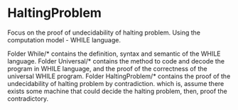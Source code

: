 # HaltingProblem
Focus on the proof of undecidability of halting problem.
Using the computation model - WHILE language.

Folder While/* contains the definition, syntax and semantic of the WHILE language.
Folder Universal/* contains the method to code and decode the program in WHILE language,
                            and the proof of the correctness of the universal WHILE program.
Folder HaltingProblem/* contains the proof of the undecidability of halting problem by contradiction.
                        which is, assume there exists some machine that could decide the halting problem,
                        then, proof the contradictory.
